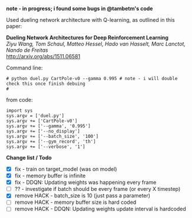 **note - in progress; i found some bugs in @tambetm's code**

Used dueling network architecture with Q-learning, as outlined in this paper:

**Dueling Network Architectures for Deep Reinforcement Learning**  
*Ziyu Wang, Tom Schaul, Matteo Hessel, Hado van Hasselt, Marc Lanctot, Nando de Freitas*  
http://arxiv.org/abs/1511.06581

Command line:
```
# python duel.py CartPole-v0 --gamma 0.995 # note - i will double check this once finish debuing
# 
```

from code:
```
import sys
sys.argv = ['duel.py']
sys.argv += ['CartPole-v0']
sys.argv += ['--gamma', '0.995']
sys.argv += ['--no_display']
sys.argv += ['--batch_size', '100']
sys.argv += ['--gym_record', 'th']
sys.argv += ['--verbose', '1']
```

**Change list / Todo**
- [x] fix - train on target_model (was on model)
- [x] fix - memory buffer is infinite
- [x] fix - DDQN: Updating weights was happening every frame
- [ ] ?? - investigate if batch should be every frame (or every X timestep)
- [x] remove HACK - batch_size is 10 (just pass a parameter)
- [ ] remove HACK - memory buffer size is hard coded 
- [ ] remove HACK - DDQN: Updating weights update interval is hardcoded
